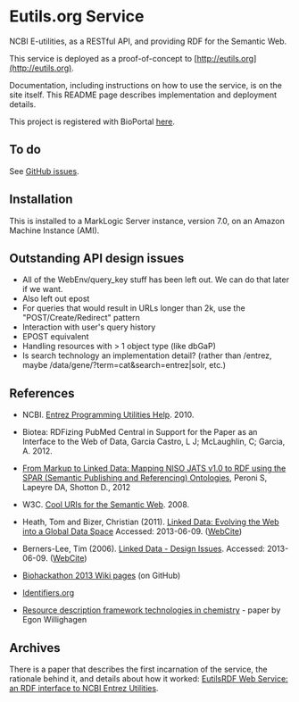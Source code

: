 Eutils.org Service
=================

NCBI E-utilities, as a RESTful API, and providing RDF for the Semantic Web.

This service is deployed as a proof-of-concept to
[http://eutils.org](http://eutils.org).

Documentation, including instructions on how to use the service, is on the site itself.
This README page describes implementation and deployment details.

This project is registered with BioPortal
[here](http://bioportal.bioontology.org/projects/257).


## To do

See [GitHub issues](https://github.com/Klortho/eutils-org/issues).


## Installation

This is installed to a MarkLogic Server instance, version 7.0, on an Amazon
Machine Instance (AMI).


## Outstanding API design issues

* All of the WebEnv/query_key stuff has been left out. We can do that later if we want.
* Also left out epost
* For queries that would result in URLs longer than 2k, use the "POST/Create/Redirect"
  pattern
* Interaction with user's query history
* EPOST equivalent
* Handling resources with > 1 object type (like dbGaP)
* Is search technology an implementation detail? (rather than /entrez, maybe
  /data/gene/?term=cat&amp;search=entrez|solr, etc.)



## References

* NCBI.  [Entrez Programming Utilities Help](http://www.ncbi.nlm.nih.gov/books/NBK25501/). 2010.

* Biotea: RDFizing PubMed Central in Support for the Paper as an Interface to the Web of Data,
  Garcia Castro, L J; McLaughlin, C; Garcia, A. 2012.

* [From Markup to Linked Data: Mapping NISO JATS v1.0 to RDF using the SPAR (Semantic Publishing
  and Referencing) Ontologies](http://www.ncbi.nlm.nih.gov/books/NBK100491/), Peroni S,
  Lapeyre DA, Shotton D., 2012

* W3C.  [Cool URIs for the Semantic Web](http://www.w3.org/TR/cooluris/). 2008.

* Heath, Tom and Bizer, Christian (2011).
  [Linked Data: Evolving the Web into a Global Data Space](http://linkeddatabook.com/editions/1.0/)
  Accessed: 2013-06-09. ([WebCite](http://www.webcitation.org/6HFldFSR6))

* Berners-Lee, Tim (2006). [Linked Data - Design Issues](http://www.w3.org/DesignIssues/LinkedData.html).
  Accessed: 2013-06-09. ([WebCite](http://www.webcitation.org/6HFgSl1S7))

* [Biohackathon 2013 Wiki pages](https://github.com/dbcls/bh13/wiki) (on GitHub)

* [Identifiers.org](http://identifiers.org/)

* [Resource description framework technologies in
  chemistry](http://www.ncbi.nlm.nih.gov/pmc/articles/PMC3118380/) -
  paper by Egon Willighagen


## Archives

There is a paper that describes the first incarnation of the service, the rationale
behind it, and details about how it worked:
[EutilsRDF Web Service: an RDF interface to NCBI Entrez
Utilities](https://github.com/Klortho/eutils-org/raw/master/docs/EutilsRDFWebService.docx).

